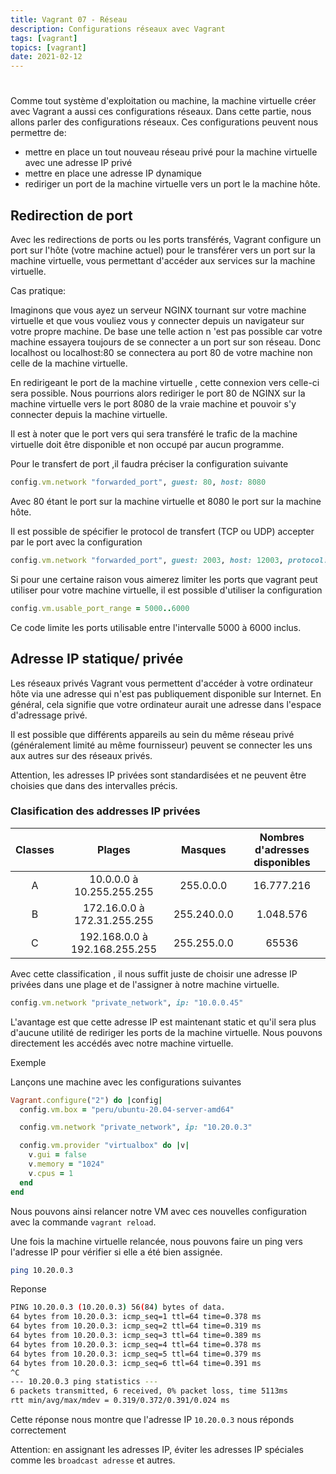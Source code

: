 ```yaml
---
title: Vagrant 07 - Réseau
description: Configurations réseaux avec Vagrant
tags: [vagrant]
topics: [vagrant]
date: 2021-02-12
---
```


#

Comme tout système d'exploitation ou machine, la machine virtuelle créer avec Vagrant a aussi ces configurations réseaux. Dans cette partie, nous allons parler des configurations réseaux. Ces configurations peuvent nous permettre de:

- mettre en place un tout nouveau réseau privé pour la machine virtuelle avec une adresse IP privé
- mettre en place une adresse IP dynamique
- rediriger un port de la machine virtuelle vers un port le la machine hôte.

## Redirection de port

Avec les redirections de ports ou les ports transférés, Vagrant configure un port sur l'hôte (votre machine actuel) pour le transférer vers un port sur la machine virtuelle, vous permettant d'accéder aux services sur la machine virtuelle.

Cas pratique:

Imaginons que vous ayez un serveur NGINX tournant sur votre machine virtuelle et que vous vouliez vous y connecter depuis un navigateur sur votre propre machine. De base une telle action n 'est pas possible car votre machine essayera toujours de se connecter a un port sur son réseau. Donc localhost ou localhost:80 se connectera au port 80 de votre machine non celle de la machine virtuelle.

En redirigeant le port de la machine virtuelle , cette connexion vers celle-ci sera possible. Nous pourrions alors rediriger le port 80 de NGINX sur la machine virtuelle vers le port 8080 de la vraie machine et pouvoir s'y connecter depuis la machine virtuelle.

Il est à noter que le port vers qui sera transféré le trafic de la machine virtuelle doit être disponible et non occupé par aucun programme.

Pour le transfert de port ,il faudra préciser la configuration suivante

```ruby
config.vm.network "forwarded_port", guest: 80, host: 8080
```

Avec 80 étant le port sur la machine virtuelle et 8080 le port sur la machine hôte.

Il est possible de spécifier le protocol de transfert (TCP ou UDP) accepter par le port avec la configuration

```ruby
config.vm.network "forwarded_port", guest: 2003, host: 12003, protocol: "tcp"
```

Si pour une certaine raison vous aimerez limiter les ports que vagrant peut utiliser pour votre machine virtuelle, il est possible d'utiliser la configuration

```ruby
config.vm.usable_port_range = 5000..6000
```

Ce code limite les ports utilisable entre l'intervalle 5000 à 6000 inclus.

## Adresse IP statique/ privée

Les réseaux privés Vagrant vous permettent d'accéder à votre ordinateur hôte via une adresse qui n'est pas publiquement disponible sur Internet. En général, cela signifie que votre ordinateur aurait une adresse dans l'espace d'adressage privé.

Il est possible que différents appareils au sein du même réseau privé (généralement limité au même fournisseur) peuvent se connecter les uns aux autres sur des réseaux privés.

Attention, les adresses IP privées sont standardisées et ne peuvent être choisies que dans des intervalles précis.

### Clasification des addresses IP privées

| Classes |            Plages             |   Masques   | Nombres d'adresses disponibles |
| :-----: | :---------------------------: | :---------: | :----------------------------: |
|    A    |   10.0.0.0 à 10.255.255.255   |  255.0.0.0  |           16.777.216           |
|    B    |  172.16.0.0 à 172.31.255.255  | 255.240.0.0 |           1.048.576            |
|    C    | 192.168.0.0 à 192.168.255.255 | 255.255.0.0 |             65536              |

Avec cette classification , il nous suffit juste de choisir une adresse IP privées dans une plage et de l'assigner à notre machine virtuelle.

```ruby
config.vm.network "private_network", ip: "10.0.0.45"
```

L'avantage est que cette adresse IP est maintenant static et qu'il sera plus d'aucune utilité de rediriger les ports de la machine virtuelle. Nous pouvons directement les accédés avec notre machine virtuelle.

Exemple

Lançons une machine avec les configurations suivantes

```ruby
Vagrant.configure("2") do |config|
  config.vm.box = "peru/ubuntu-20.04-server-amd64"

  config.vm.network "private_network", ip: "10.20.0.3"

  config.vm.provider "virtualbox" do |v|
    v.gui = false
    v.memory = "1024"
    v.cpus = 1
  end
end
```

Nous pouvons ainsi relancer notre VM avec ces nouvelles configuration avec la commande `vagrant reload`.

Une fois la machine virtuelle relancée, nous pouvons faire un ping vers l'adresse IP pour vérifier si elle a été bien assignée.

```bash
ping 10.20.0.3
```

Reponse

```bash
PING 10.20.0.3 (10.20.0.3) 56(84) bytes of data.
64 bytes from 10.20.0.3: icmp_seq=1 ttl=64 time=0.378 ms
64 bytes from 10.20.0.3: icmp_seq=2 ttl=64 time=0.319 ms
64 bytes from 10.20.0.3: icmp_seq=3 ttl=64 time=0.389 ms
64 bytes from 10.20.0.3: icmp_seq=4 ttl=64 time=0.378 ms
64 bytes from 10.20.0.3: icmp_seq=5 ttl=64 time=0.379 ms
64 bytes from 10.20.0.3: icmp_seq=6 ttl=64 time=0.391 ms
^C
--- 10.20.0.3 ping statistics ---
6 packets transmitted, 6 received, 0% packet loss, time 5113ms
rtt min/avg/max/mdev = 0.319/0.372/0.391/0.024 ms
```

Cette réponse nous montre que l'adresse IP `10.20.0.3` nous réponds correctement

Attention: en assignant les adresses IP, éviter les adresses IP spéciales comme les `broadcast adresse` et autres.
